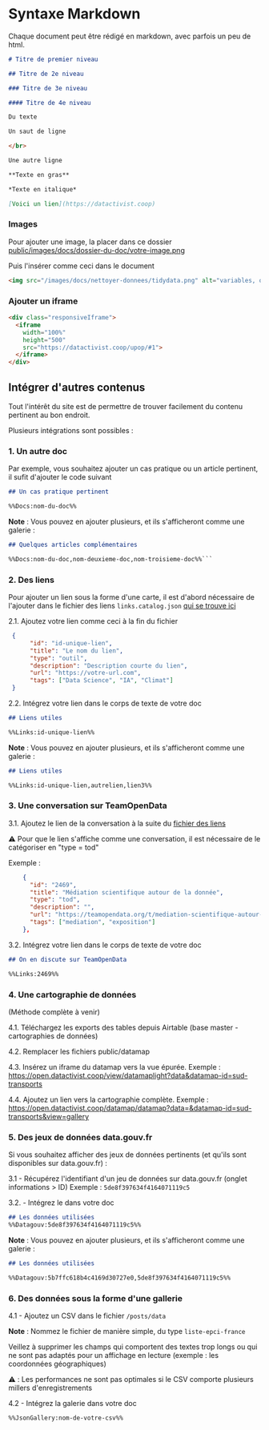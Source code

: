 # Syntaxe Markdown

Chaque document peut être rédigé en markdown, avec parfois un peu de html.

```markdown
# Titre de premier niveau
```

```markdown
## Titre de 2e niveau
```

```markdown
### Titre de 3e niveau
```

```markdown
#### Titre de 4e niveau
```

```markdown
Du texte
```

```html
Un saut de ligne

</br>

Une autre ligne
```

```markdown
**Texte en gras**
```

```markdown
*Texte en italique*
```

```markdown
[Voici un lien](https://datactivist.coop)
```

### Images

Pour ajouter une image, la placer dans ce dossier [public/images/docs/dossier-du-doc/votre-image.png](https://github.com/datactivist/nextjs-doc/tree/main/public/images/docs)

Puis l'insérer comme ceci dans le document

```html
<img src="/images/docs/nettoyer-donnees/tidydata.png" alt="variables, observations, valeurs" width="800"/>
```

### Ajouter un iframe

```html
<div class="responsiveIframe">
  <iframe
    width="100%"
    height="500"
    src="https://datactivist.coop/upop/#1">
  </iframe>
</div>
```

## Intégrer d'autres contenus

Tout l'intérêt du site est de permettre de trouver facilement du contenu pertinent au bon endroit.

Plusieurs intégrations sont possibles :

### 1. Un autre doc

Par exemple, vous souhaitez ajouter un cas pratique ou un article pertinent, il sufit d'ajouter le code suivant

```markdown
## Un cas pratique pertinent

%%Docs:nom-du-doc%%
```

**Note** : Vous pouvez en ajouter plusieurs, et ils s'afficheront comme une galerie :

```markdown
## Quelques articles complémentaires

%%Docs:nom-du-doc,nom-deuxieme-doc,nom-troisieme-doc%%```
```

### 2. Des liens

Pour ajouter un lien sous la forme d'une carte, il est d'abord nécessaire de l'ajouter dans le fichier des liens ```links.catalog.json``` [qui se trouve ici](https://github.com/datactivist/nextjs-doc/blob/main/public/sitedata/links-catalog.json)

2.1. Ajoutez votre lien comme ceci à la fin du fichier

```json
 {
      "id": "id-unique-lien",
      "title": "Le nom du lien",
      "type": "outil",
      "description": "Description courte du lien",
      "url": "https://votre-url.com",
      "tags": ["Data Science", "IA", "Climat"]
 }
 ```
 
2.2. Intégrez votre lien dans le corps de texte de votre doc

```markdown
## Liens utiles

%%Links:id-unique-lien%%
```

**Note** : Vous pouvez en ajouter plusieurs, et ils s'afficheront comme une galerie :

```markdown
## Liens utiles

%%Links:id-unique-lien,autrelien,lien3%%
```

### 3. Une conversation sur TeamOpenData

3.1. Ajoutez le lien de la conversation à la suite du [fichier des liens](https://github.com/datactivist/nextjs-doc/blob/main/public/sitedata/links-catalog.json)

⚠️ Pour que le lien s'affiche comme une conversation, il est nécessaire de le catégoriser en "type = tod"

Exemple : 

```json
    {
      "id": "2469",
      "title": "Médiation scientifique autour de la donnée",
      "type": "tod",
      "description": "",
      "url": "https://teamopendata.org/t/mediation-scientifique-autour-de-la-donnee/2469",
      "tags": ["mediation", "exposition"]
    },
```
3.2. Intégrez votre lien dans le corps de texte de votre doc

```markdown
## On en discute sur TeamOpenData

%%Links:2469%%
```

### 4. Une cartographie de données

(Méthode complète à venir)

4.1. Téléchargez les exports des tables depuis Airtable (base master - cartographies de données)

4.2. Remplacer les fichiers public/datamap

4.3. Insérez un iframe du datamap vers la vue épurée. Exemple : https://open.datactivist.coop/view/datamaplight?data&datamap-id=sud-transports

4.4. Ajoutez un lien vers la cartographie complète. Exemple : https://open.datactivist.coop/datamap/datamap?data=&datamap-id=sud-transports&view=gallery 

### 5. Des jeux de données data.gouv.fr

Si vous souhaitez afficher des jeux de données pertinents (et qu'ils sont disponibles sur data.gouv.fr) :

3.1 - Récupérez l'identifiant d'un jeu de données sur data.gouv.fr (onglet informations > ID)
Exemple : ```5de8f397634f4164071119c5```

3.2. - Intégrez le dans votre doc

```markdown
## Les données utilisées
%%Datagouv:5de8f397634f4164071119c5%%
```

**Note** : Vous pouvez en ajouter plusieurs, et ils s'afficheront comme une galerie :

```markdown
## Les données utilisées

%%Datagouv:5b7ffc618b4c4169d30727e0,5de8f397634f4164071119c5%%
```

### 6. Des données sous la forme d'une gallerie

4.1 - Ajoutez un CSV dans le fichier ```/posts/data```

**Note** : Nommez le fichier de manière simple, du type ```liste-epci-france```

Veillez à supprimer les champs qui comportent des textes trop longs ou qui ne sont pas adaptés pour un affichage en lecture (exemple : les coordonnées géographiques)

⚠️ : Les performances ne sont pas optimales si le CSV comporte plusieurs millers d'enregistrements

4.2 - Intégrez la galerie dans votre doc
```markdown
%%JsonGallery:nom-de-votre-csv%%
```